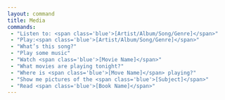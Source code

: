 ```yaml
---
layout: command
title: Media
commands: 
 - "Listen to: <span class='blue'>[Artist/Album/Song/Genre]</span>"
 - "Play:<span class='blue'>[Artist/Album/Song/Genre]</span>"
 - "What’s this song?"
 - "Play some music"
 - "Watch <span class='blue'>[Movie Name]</span>"
 - "What movies are playing tonight?"
 - "Where is <span class='blue'>[Move Name]</span> playing?"
 - "Show me pictures of the <span class='blue'>[Subject]</span>"
 - "Read <span class='blue'>[Book Name]</span>"
---
```

